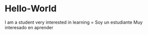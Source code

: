 # Hello-World
I am a student very interested in learning = Soy un estudiante Muy interesado en aprender

